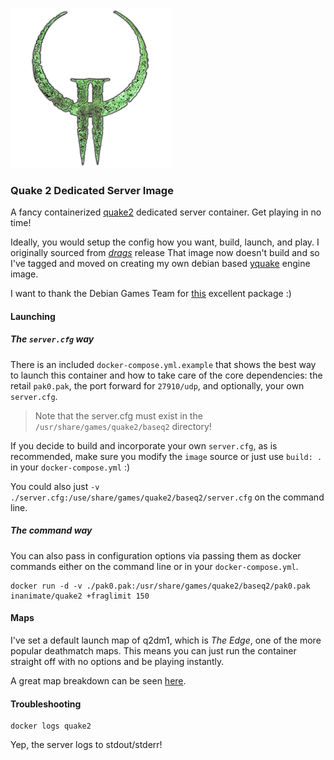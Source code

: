 
![Quake 2](https://raw.githubusercontent.com/InAnimaTe/docker-quake2/master/Quake2_logo.png)

### Quake 2 Dedicated Server Image

A fancy containerized [quake2](https://en.wikipedia.org/wiki/Quake_II) dedicated server container. Get playing in no time!

Ideally, you would setup the config how you want, build, launch, and play. I originally sourced from *[drags](https://github.com/drags/docker-quake2)* release That image now doesn't build and so I've tagged and moved on creating my own debian based [yquake](https://github.com/yquake2/yquake2) engine image.

I want to thank the Debian Games Team for [this](https://packages.debian.org/stable/games/quake2-server) excellent package :)

#### Launching

##### The `server.cfg` way

There is an included `docker-compose.yml.example` that shows the best way to launch this container and how to take care of the core dependencies: the retail `pak0.pak`, the port forward for `27910/udp`, and optionally, your own `server.cfg`.

> Note that the server.cfg must exist in the `/usr/share/games/quake2/baseq2` directory!

If you decide to build and incorporate your own `server.cfg`, as is recommended, make sure you modify the `image` source or just use `build: .` in your `docker-compose.yml` :)

You could also just `-v ./server.cfg:/use/share/games/quake2/baseq2/server.cfg` on the command line.

##### The command way

You can also pass in configuration options via passing them as docker commands either on the command line or in your `docker-compose.yml`. 

```
docker run -d -v ./pak0.pak:/usr/share/games/quake2/baseq2/pak0.pak inanimate/quake2 +fraglimit 150
```

#### Maps

I've set a default launch map of q2dm1, which is *The Edge*, one of the more popular deathmatch maps. This means you can just run the container straight off with no options and be playing instantly.

A great map breakdown can be seen [here](http://quake.wikia.com/wiki/Quake_II#Multiplayer_Maps).

#### Troubleshooting

```
docker logs quake2
```

Yep, the server logs to stdout/stderr!

